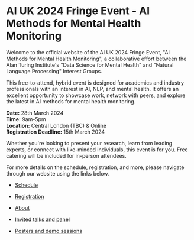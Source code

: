 # AI UK 2024 Fringe Event - AI Methods for Mental Health Monitoring

Welcome to the official website of the AI UK 2024 Fringe Event, "AI Methods for Mental Health Monitoring", a collaborative effort between the Alan Turing Institute's "Data Science for Mental Health" and "Natural Language Processing" Interest Groups.

This free-to-attend, hybrid event is designed for academics and industry professionals with an interest in AI, NLP, and mental health. It offers an excellent opportunity to showcase work, network with peers, and explore the latest in AI methods for mental health monitoring.

**Date:** 28th March 2024  
**Time:** 9am-5pm  
**Location:** Central London (TBC) & Online  
**Registration Deadline:** 15th March 2024

Whether you're looking to present your research, learn from leading experts, or connect with like-minded individuals, this event is for you. Free catering will be included for in-person attendees.

For more details on the schedule, registration, and more, please navigate through our website using the links below.

- [Schedule](schedule.md)
- [Registration](registration.md)
- [About](about.md)


- [Invited talks and panel](invited_talks.md)
- [Posters and demo sessions](about.md)
